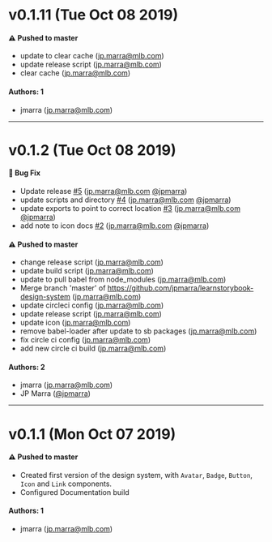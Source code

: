 # v0.1.11 (Tue Oct 08 2019)

#### ⚠️  Pushed to master

- update to clear cache  (jp.marra@mlb.com)
- update release script  (jp.marra@mlb.com)
- clear cache  (jp.marra@mlb.com)

#### Authors: 1

- jmarra (jp.marra@mlb.com)

---

# v0.1.2 (Tue Oct 08 2019)

#### 🐛  Bug Fix

- Update release [#5](https://github.com/jpmarra/learnstorybook-design-system/pull/5) (jp.marra@mlb.com [@jpmarra](https://github.com/jpmarra))
- update scripts and directory [#4](https://github.com/jpmarra/learnstorybook-design-system/pull/4) (jp.marra@mlb.com [@jpmarra](https://github.com/jpmarra))
- update exports to point to correct location [#3](https://github.com/jpmarra/learnstorybook-design-system/pull/3) (jp.marra@mlb.com [@jpmarra](https://github.com/jpmarra))
- add note to icon docs [#2](https://github.com/jpmarra/learnstorybook-design-system/pull/2) (jp.marra@mlb.com [@jpmarra](https://github.com/jpmarra))

#### ⚠️  Pushed to master

- change release script  (jp.marra@mlb.com)
- update build script  (jp.marra@mlb.com)
- update to pull babel from node_modules  (jp.marra@mlb.com)
- Merge branch 'master' of https://github.com/jpmarra/learnstorybook-design-system  (jp.marra@mlb.com)
- update circleci config  (jp.marra@mlb.com)
- update release script  (jp.marra@mlb.com)
- update icon  (jp.marra@mlb.com)
- remove babel-loader after update to sb packages  (jp.marra@mlb.com)
- fix circle ci config  (jp.marra@mlb.com)
- add new circle ci build  (jp.marra@mlb.com)

#### Authors: 2

- jmarra (jp.marra@mlb.com)
- JP Marra ([@jpmarra](https://github.com/jpmarra))

---

# v0.1.1 (Mon Oct 07 2019)

#### ⚠️ Pushed to master

-   Created first version of the design system, with `Avatar`, `Badge`, `Button`, `Icon` and `Link` components.
-   Configured Documentation build

#### Authors: 1

-   jmarra (jp.marra@mlb.com)
